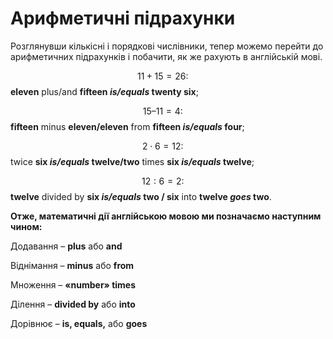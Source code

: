 # Арифметичні підрахунки

<p>Розглянувши кількісні і порядкові числівники, тепер можемо перейти до арифметичних підрахунків і побачити, як же рахують в англійській мові.</p>

$$11 + 15 = 26:\quad$$ <b>eleven</b> <span class="p2">plus/and</span> <b>fifteen <i>is/equals</i> twenty six</b>;

$$15 – 11 = 4:\quad$$ <b>fifteen</b> <span class="p2">minus</span> <b>eleven/eleven</b> <span class="p2">from</span> <b>fifteen <i>is/equals</i> four</b>;

$$2 \cdot 6 = 12:\quad$$ <span class="p2">twice</span> <b>six <i>is/equals</i> twelve/two</b> <span class="p2">times</span> <b>six <i>is/equals</i> twelve</b>;

$$12 : 6 = 2:\quad$$ <b>twelve</b> <span class="p2">divided by</span> <b>six <i>is/equals</i> two / six</b> <span class="p2">into</span> <b>twelve <i>goes</i> two</b>.

<p><b>Отже, математичні дії англійcькою мовою ми позначаємо наступним чином:</b></p>

<p>Додавання – <b>plus</b> або <b>and</b></p>
<p>Віднімання – <b>minus</b> або <b>from</b></p>
<p>Множення – <b>«number» times</b></p>
<p>Ділення – <b>divided by</b> або <b>into</b></p>
<p>Дорівнює – <b>is, equals,</b> або <b>goes</b></p>
